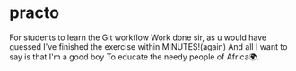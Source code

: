 # practo
For students to learn the Git workflow
Work done sir, as u would have guessed I've finished the exercise within MINUTES!(again)
And all I want to say is that I'm a good boy
To educate the needy people of Africa🌍.
